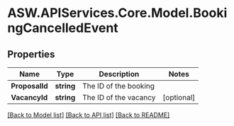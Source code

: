 
# ASW.APIServices.Core.Model.BookingCancelledEvent

## Properties

Name | Type | Description | Notes
------------ | ------------- | ------------- | -------------
**ProposalId** | **string** | The ID of the booking | 
**VacancyId** | **string** | The ID of the vacancy | [optional] 

[[Back to Model list]](../README.md#documentation-for-models)
[[Back to API list]](../README.md#documentation-for-api-endpoints)
[[Back to README]](../README.md)

